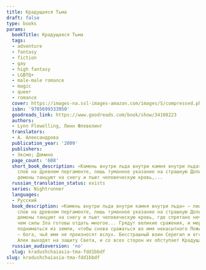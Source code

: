 ```yaml
---
title: Крадущаяся Тьма
draft: false
type: books
params:
  bookTitle: Крадущаяся Тьма
  tags:
  - adventure
  - fantasy
  - fiction
  - gay
  - high fantasy
  - LGBTQ+
  - male-male romance
  - magic
  - queer
  - romance
  cover: https://images-na.ssl-images-amazon.com/images/S/compressed.photo.goodreads.com/books/1486137882i/34108223.jpg
  isbn: '9785699333950'
  goodreads_link: https://www.goodreads.com/book/show/34108223
  authors:
  - Lynn Flewelling, Линн Флевелинг
  translators:
  - А. Александрова
  publication_year: '2009'
  publishers:
  - Эксмо; Домино
  page_count: '608'
  short_book_description: «Камень внутри льда внутри камня внутри льда» — лишь несколько
    слов на древнем пергаменте, лишь туманное указание на страшную Долину Рогов, где
    демоны танцуют на снегу и пьют человеческую кровь,...
  russian_translation_status: exists
  series: Nightrunner
  languages:
  - Русский
  book_description: «Камень внутри льда внутри камня внутри льда» — лишь несколько
    слов на древнем пергаменте, лишь туманное указание на страшную Долину Рогов, где
    демоны танцуют на снегу и пьют человеческую кровь, где спрятано нечто, за обладание
    чем силы Зла готовы отдать многое... Грядут великие сражения, и мертвецы будут
    подниматься из земли, чтобы снова сражаться во имя ненасытного Пожирателя Смерти
    — бога, чьё имя не произносят вслух. Бесстрашный воин Серегил и его юный спутник
    Алек выходят на защиту Света, и со всех сторон их обступает Крадущаяся тьма...
  russian_audioversion: 'no'
  slug: kradushchaiasia-tma-fdd1bbdf
slug: kradushchaiasia-tma-fdd1bbdf
---
```

